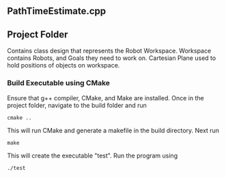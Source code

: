 ## PathTimeEstimate.cpp

## Project Folder
Contains class design that represents the Robot Workspace. Workspace contains Robots, and Goals they need to work on. Cartesian Plane used to hold positions of objects on workspace. 

### Build Executable using CMake
Ensure that g++ compiler, CMake, and Make are installed.
Once in the project folder, navigate to the build folder and run 
```
cmake ..
```
This will run CMake and generate a makefile in the build directory. Next run
```
make
```
This will create the executable "test". Run the program using
```
./test
```


